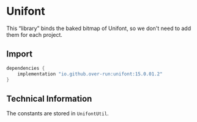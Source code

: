 # Unifont

This “library” binds the baked bitmap of Unifont, so we don't need to add them for each project.

## Import

```groovy
dependencies {
    implementation "io.github.over-run:unifont:15.0.01.2"
}
```

## Technical Information

The constants are stored in `UnifontUtil`.
